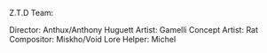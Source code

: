 Z.T.D Team:

Director: Anthux/Anthony Huguett
Artist: Gamelli
Concept Artist: Rat
Compositor: Miskho/Void
Lore Helper: Michel
